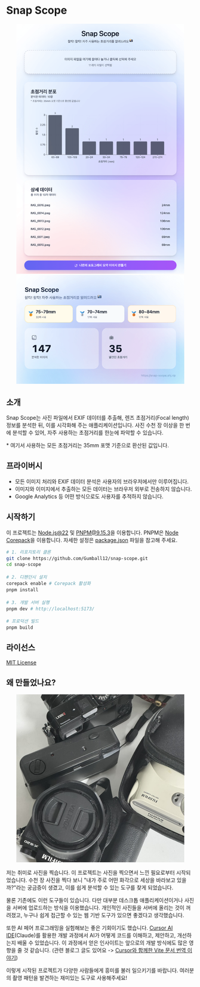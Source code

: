 # Snap Scope

<p align="center">
  <img src="./docs/app-preview.png" width="450" title="App Preview" alt="App Preview">
  <img src="./docs/summary-preview.png" width="450" title="Summary Preview" alt="Summary Preview">
</p>

## 소개

Snap Scope는 사진 파일에서 EXIF 데이터를 추출해, 렌즈 초점거리(Focal length) 정보를 분석한 뒤, 이를 시각화해 주는 애플리케이션입니다. 사진 수천 장 이상을 한 번에 분석할 수 있어, 자주 사용하는 초점거리를 한눈에 파악할 수 있습니다.

\* 여기서 사용하는 모든 초점거리는 35mm 포맷 기준으로 환산된 값입니다.

## 프라이버시

- 모든 이미지 처리와 EXIF 데이터 분석은 사용자의 브라우저에서만 이루어집니다.
- 이미지와 이미지에서 추출하는 모든 데이터는 브라우저 외부로 전송하지 않습니다.
- Google Analytics 등 어떤 방식으로도 사용자를 추적하지 않습니다.

## 시작하기

이 프로젝트는 [Node.js@22](https://nodejs.org/ko) 및 [PNPM@9.15.3](https://pnpm.io/ko/)을 이용합니다. PNPM은 [Node Corepack](https://nodejs.org/api/corepack.html)을 이용합니다. 자세한 설정은 [package.json](./package.json) 파일을 참고해 주세요.

```bash
# 1. 리포지토리 클론
git clone https://github.com/Gumball12/snap-scope.git
cd snap-scope

# 2. 디펜던시 설치
corepack enable # Corepack 활성화
pnpm install

# 3. 개발 서버 실행
pnpm dev # http://localhost:5173/

# 프로덕션 빌드
pnpm build
```

## 라이선스

[MIT License](./LICENSE)

## 왜 만들었나요?

<p align="center">
  <img src="./docs/camera.jpg" width="450" title="My Cameras" alt="My Cameras">
</p>

저는 취미로 사진을 찍습니다. 이 프로젝트는 사진을 찍으면서 느낀 필요로부터 시작되었습니다. 수천 장 사진을 찍다 보니 "내가 주로 어떤 화각으로 세상을 바라보고 있을까?"라는 궁금증이 생겼고, 이를 쉽게 분석할 수 있는 도구를 찾게 되었습니다.

물론 기존에도 이런 도구들이 있습니다. 다만 대부분 데스크톱 애플리케이션이거나 사진을 서버에 업로드하는 방식을 이용했습니다. 개인적인 사진들을 서버에 올리는 것이 꺼려졌고, 누구나 쉽게 접근할 수 있는 웹 기반 도구가 있으면 좋겠다고 생각했습니다.

또한 AI 페어 프로그래밍을 실험해보는 좋은 기회이기도 했습니다. [Cursor AI IDE](https://www.cursor.com/)(Claude)를 활용한 개발 과정에서 AI가 어떻게 코드를 이해하고, 제안하고, 개선하는지 배울 수 있었습니다. 이 과정에서 얻은 인사이트는 앞으로의 개발 방식에도 많은 영향을 줄 것 같습니다. (관련 블로그 글도 있어요 -> [Cursor와 함께한 Vite 문서 번역 이야기](https://shj.rip/article/translate-to-korean-with-cursor.html))

이렇게 시작된 프로젝트가 다양한 사람들에게 흥미를 불러 일으키기를 바랍니다. 여러분의 촬영 패턴을 발견하는 재미있는 도구로 사용해주세요!

